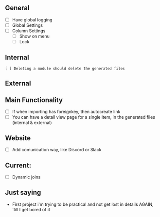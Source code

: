 ## General
* [ ] Have global logging
* [ ] Global Settings
* [ ] Column Settings
    * [ ] Show on menu
    * [ ] Lock

## Internal
    [ ] Deleting a module should delete the generated files
## External

## Main Functionality
* [ ] If when importing has foreignkey, then autocreate link
* [ ] You can have a detail view page for a single item, in the generated files (internal & external)

## Website
* [ ] Add comunication way, like Discord or Slack

## Current:
* [ ] Dynamic joins

## Just saying
- First project i'm trying to be practical and not get lost in details AGAIN, 'till I get bored of it